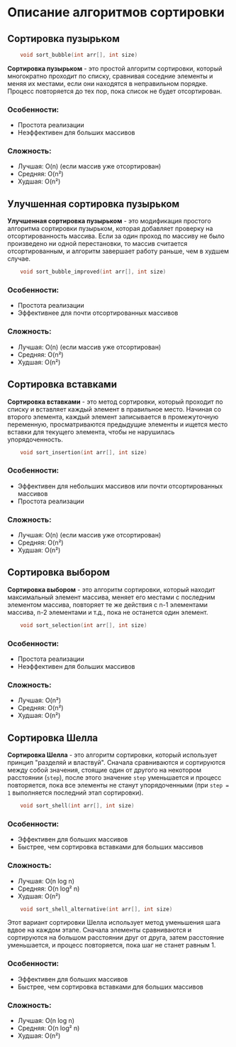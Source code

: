 # Описание алгоритмов сортировки

## Сортировка пузырьком

```c++
    void sort_bubble(int arr[], int size)
```

**Сортировка пузырьком** - это простой алгоритм сортировки, который многократно проходит по списку, сравнивая соседние элементы и меняя их местами, если они находятся в неправильном порядке. Процесс повторяется до тех пор, пока список не будет отсортирован.

### Особенности:
- Простота реализации
- Неэффективен для больших массивов

### Сложность:
- Лучшая: O(n) (если массив уже отсортирован)
- Средняя: O(n²)
- Худшая: O(n²)


## Улучшенная сортировка пузырьком

**Улучшенная сортировка пузырьком** - это модификация простого алгоритма сортировки пузырьком, которая добавляет проверку на отсортированность массива. Если за один проход по массиву не было произведено ни одной перестановки, то массив считается отсортированным, и алгоритм завершает работу раньше, чем в худшем случае.

```c++
    void sort_bubble_improved(int arr[], int size)
```

### Особенности:
- Простота реализации
- Эффективнее для почти отсортированных массивов

### Сложность:
- Лучшая: O(n) (если массив уже отсортирован)
- Средняя: O(n²)
- Худшая: O(n²)

## Сортировка вставками

**Сортировка вставками** - это метод сортировки, который проходит по списку и вставляет каждый элемент в правильное место. Начиная со второго элемента, каждый элемент записывается в промежуточную переменную, просматриваются предыдущие элементы и ищется место вставки для текущего элемента, чтобы не нарушилась упорядоченность.

```c++
    void sort_insertion(int arr[], int size)
```

### Особенности:
- Эффективен для небольших массивов или почти отсортированных массивов
- Простота реализации

### Сложность:
- Лучшая: O(n) (если массив уже отсортирован)
- Средняя: O(n²)
- Худшая: O(n²)

## Сортировка выбором

**Сортировка выбором** - это алгоритм сортировки, который находит максимальный элемент массива, меняет его местами с последним элементом массива, повторяет те же действия с n-1 элементами массива, n-2 элементами и т.д., пока не останется один элемент.

```c++
    void sort_selection(int arr[], int size)
```

### Особенности:
- Простота реализации
- Неэффективен для больших массивов

### Сложность:
- Лучшая: O(n²)
- Средняя: O(n²)
- Худшая: O(n²)

## Сортировка Шелла

**Сортировка Шелла** - это алгоритм сортировки, который использует принцип "разделяй и властвуй". Сначала сравниваются и сортируются между собой значения, стоящие один от другого на некотором расстоянии (`step`), после этого значение `step` уменьшается и процесс повторяется, пока все элементы не станут упорядоченными (при `step = 1` выполняется последний этап сортировки).

```c++
    void sort_shell(int arr[], int size)
```

### Особенности:
- Эффективен для больших массивов
- Быстрее, чем сортировка вставками для больших массивов

### Сложность:
- Лучшая: O(n log n)
- Средняя: O(n log² n)
- Худшая: O(n²)

```c++
    void sort_shell_alternative(int arr[], int size)
```

Этот вариант сортировки Шелла использует метод уменьшения шага вдвое на каждом этапе. Сначала элементы сравниваются и сортируются на большом расстоянии друг от друга, затем расстояние уменьшается, и процесс повторяется, пока шаг не станет равным 1.

### Особенности:
- Эффективен для больших массивов
- Быстрее, чем сортировка вставками для больших массивов

### Сложность:
- Лучшая: O(n log n)
- Средняя: O(n log² n)
- Худшая: O(n²)